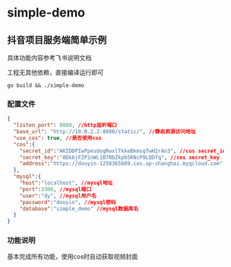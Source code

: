 # simple-demo

## 抖音项目服务端简单示例

具体功能内容参考飞书说明文档

工程无其他依赖，直接编译运行即可

```shell
go build && ./simple-demo
```

### 配置文件

```json
{
  "listen_port": 8080, //http监听端口
  "base_url": "http://10.0.2.2:8080/static/", //静态资源访问地址
  "use_cos": true, //是否使用cos
  "cos":{
    "secret_id":"AKIDDPIwPpesUoqRwxlTkkeBkmsqTwH2rAn3", //cos secret_id
    "secret_key":"8Dk6jFZP1nWL1B7NbZkpb5KNcP9LQDfq", //cos secret_key
    "address":"https://douyin-1258365609.cos.ap-shanghai.myqcloud.com" //cos地址
  },
  "mysql":{
    "host":"localhost", //mysql地址
    "port":3306, //mysql端口
    "user":"dy", //mysql用户名
    "password":"douyin", //mysql密码
    "database":"simple_demo" //mysql数据库名
  }
}
```

### 功能说明
基本完成所有功能，使用cos时自动获取视频封面